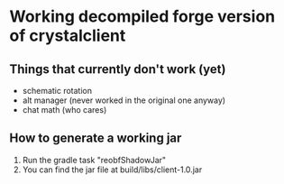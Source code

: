 # Working decompiled forge version of crystalclient

## Things that currently don't work (yet)
- schematic rotation 
- alt manager (never worked in the original one anyway)
- chat math (who cares)

## How to generate a working jar
1. Run the gradle task "reobfShadowJar"
2. You can find the jar file at build/libs/client-1.0.jar
